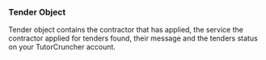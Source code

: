 ### Tender Object

Tender object contains the contractor that has applied, the service the contractor
applied for tenders found, their message and the tenders status on your TutorCruncher account.
